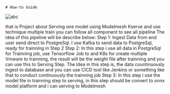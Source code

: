     # How-to Guide
![abc](https://github.com/HungNguyenDev1511/Capstone-Project-Model-Serving/assets/69066161/e86947c5-5e25-4b0b-917d-2b78275dad5f)

that is Project about Serving one model using Modelmesh Kserve and use technique multiple train you can follow all component to see all pipeline
The idea of this pipeline will be describe below:
  Step 1: Ingest Data from end user send direct to PostgreSql. I use Kafka to send data to PostgreSql, ready for trainning in Step 2
  Step 2: In this step i use all data in PostgreSql for Trainning job, use Tensorflow Job to and K8s for create multiple Vmware to trainning, the result will be the weight file after trainning and you can use this to Serving Step. The Idea in this step is, the data countinuously ingest to database and you can use CICD tool like Jenkins or something like that to conduct continuously the trainning job
  Step 3: In this step i use the model file in trainning step to serving, in this step should be convert to onnx model platform and i can serving to Modelmesh